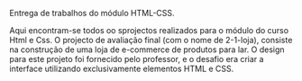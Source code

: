 Entrega de trabalhos do módulo HTML-CSS.

Aqui encontram-se todos oo sprojectos realizados para o módulo do curso Html e Css.
O projecto de avaliação final (com o nome de 2-1-loja),  consiste na construção de uma loja de e-commerce de produtos para lar. O design para este projeto foi fornecido pelo professor, e o desafio era criar a interface utilizando exclusivamente elementos HTML e CSS.

